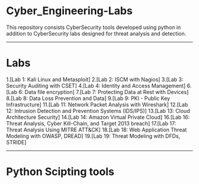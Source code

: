 # Cyber_Engineering-Labs


This repository consists CyberSecurity tools developed using python in addition to CyberSecurity labs designed for threat analysis and detection. 
__________________________________________________________________________________________________________________________________________________


# Labs

1.[Lab 1: Kali Linux and Metasploit]
2.[Lab 2: ISCM with Nagios]
3.[Lab 3: Security Auditing with CSET]
4.[Lab 4: Identity and Access Management]
6.[Lab 6: Data file encryption]
7.[Lab 7: Protecting Data at Rest with Devices]
8.[Lab 8: Data Loss Prevention and Data]
9.[Lab 9: PKI - Public Key Infrastructure]
11.[Lab 11: Network Packet Analysis with Wireshark]
12.[Lab 12: Intrusion Detection and Prevention Systems (IDS/IPS)]
13.[Lab 13: Cloud Architecture Security]
14.[Lab 14: Amazon Virtual Private Cloud]
16.[Lab 16: Threat Analysis, Cyber Kill-Chain, and Target 2013 breach]
17.[Lab 17: Threat Analysis Using MITRE ATT&CK]
18.[Lab 18: Web Application Threat Modeling with OWASP, DREAD]
19.[Lab 19: Threat Modeling with DFDs, STRIDE]






--------------------------------------------------------------------------------
# Python Scipting tools
